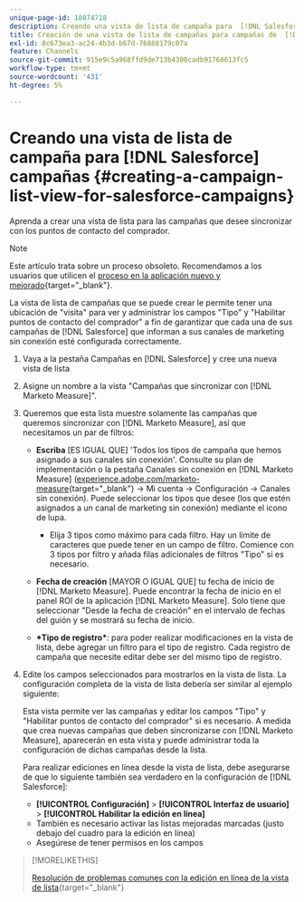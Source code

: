 ```yaml
---
unique-page-id: 18874718
description: Creando una vista de lista de campaña para  [!DNL Salesforce Campaigns] - [!DNL Marketo Measure]
title: Creación de una vista de lista de campañas para campañas de  [!DNL Salesforce]
exl-id: 8c673ea3-ac24-4b3d-b67d-76888179c07a
feature: Channels
source-git-commit: 915e9c5a968ffd9de713b4308cadb91768613fc5
workflow-type: tm+mt
source-wordcount: '431'
ht-degree: 5%

---
```


# Creando una vista de lista de campaña para [!DNL Salesforce] campañas {#creating-a-campaign-list-view-for-salesforce-campaigns}

Aprenda a crear una vista de lista para las campañas que desee sincronizar con los puntos de contacto del comprador.

>[!NOTE]
>
>Este artículo trata sobre un proceso obsoleto. Recomendamos a los usuarios que utilicen el [proceso en la aplicación nuevo y mejorado](/help/channel-tracking-and-setup/offline-channels/custom-campaign-sync.md){target="_blank"}.

La vista de lista de campañas que se puede crear le permite tener una ubicación de &quot;visita&quot; para ver y administrar los campos &quot;Tipo&quot; y &quot;Habilitar puntos de contacto del comprador&quot; a fin de garantizar que cada una de sus campañas de [!DNL Salesforce] que informan a sus canales de marketing sin conexión esté configurada correctamente.

1. Vaya a la pestaña Campañas en [!DNL Salesforce] y cree una nueva vista de lista
1. Asigne un nombre a la vista &quot;Campañas que sincronizar con [!DNL Marketo Measure]&quot;.
1. Queremos que esta lista muestre solamente las campañas que queremos sincronizar con [!DNL Marketo Measure], así que necesitamos un par de filtros:

   * **Escriba** [ES IGUAL QUE] &#39;Todos los tipos de campaña que hemos asignado a sus canales sin conexión&#39;. Consulte su plan de implementación o la pestaña Canales sin conexión en [!DNL Marketo Measure] ([experience.adobe.com/marketo-measure](https://experience.adobe.com/marketo-measure){target="_blank"} -> Mi cuenta -> Configuración -> Canales sin conexión). Puede seleccionar los tipos que desee (los que estén asignados a un canal de marketing sin conexión) mediante el icono de lupa.

      * Elija 3 tipos como máximo para cada filtro. Hay un límite de caracteres que puede tener en un campo de filtro. Comience con 3 tipos por filtro y añada filas adicionales de filtros &quot;Tipo&quot; si es necesario.

   * **Fecha de creación** [MAYOR O IGUAL QUE] tu fecha de inicio de [!DNL Marketo Measure]. Puede encontrar la fecha de inicio en el panel ROI de la aplicación [!DNL Marketo Measure]. Solo tiene que seleccionar &quot;Desde la fecha de creación&quot; en el intervalo de fechas del guión y se mostrará su fecha de inicio.
   * **&#42;Tipo de registro&#42;**: para poder realizar modificaciones en la vista de lista, debe agregar un filtro para el tipo de registro. Cada registro de campaña que necesite editar debe ser del mismo tipo de registro.

1. Edite los campos seleccionados para mostrarlos en la vista de lista. La configuración completa de la vista de lista debería ser similar al ejemplo siguiente:

   Esta vista permite ver las campañas y editar los campos &quot;Tipo&quot; y &quot;Habilitar puntos de contacto del comprador&quot; si es necesario. A medida que crea nuevas campañas que deben sincronizarse con [!DNL Marketo Measure], aparecerán en esta vista y puede administrar toda la configuración de dichas campañas desde la lista.

   Para realizar ediciones en línea desde la vista de lista, debe asegurarse de que lo siguiente también sea verdadero en la configuración de [!DNL Salesforce]:

   * **[!UICONTROL Configuración]** > **[!UICONTROL Interfaz de usuario]** > **[!UICONTROL Habilitar la edición en línea]**
   * También es necesario activar las listas mejoradas marcadas (justo debajo del cuadro para la edición en línea)
   * Asegúrese de tener permisos en los campos

>[!MORELIKETHIS]
>
>[Resolución de problemas comunes con la edición en línea de la vista de lista](http://help.salesforce.com/articleView?id=000003911&language=en_US&type=1){target="_blank"}
